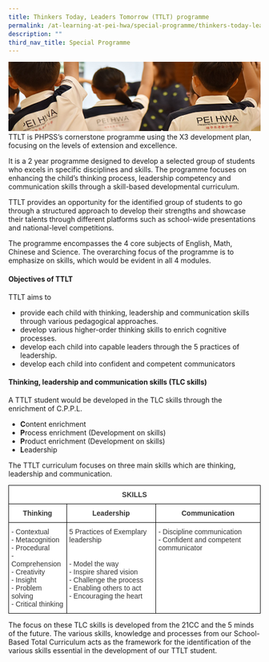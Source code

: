 ```yaml
---
title: Thinkers Today, Leaders Tomorrow (TTLT) programme
permalink: /at-learning-at-pei-hwa/special-programme/thinkers-today-leaders-tomorrow-ttlt-programme/
description: ""
third_nav_title: Special Programme
---
```

![](/images/Website%20Banners%20Subpage/948x260%20masterhead%20-%20Learning%20at%20Pei%20Hwa2.jpg)
TTLT is PHPSS’s cornerstone programme using the X3 development plan, focusing on the levels of extension and excellence.

  

It is a 2 year programme designed to develop a selected group of students who excels in specific disciplines and skills. The programme focuses on enhancing the child’s thinking process, leadership competency and communication skills through a skill-based developmental curriculum.

  

TTLT provides an opportunity for the identified group of students to go through a structured approach to develop their strengths and showcase their talents through different platforms such as school-wide presentations and national-level competitions.

  

The programme encompasses the 4 core subjects of English, Math, Chinese and Science. The overarching focus of the programme is to emphasize on skills, which would be evident in all 4 modules.

 
#### Objectives of TTLT

  

TTLT aims to

*   provide each child with thinking, leadership and communication skills through various pedagogical approaches.
*   develop various higher-order thinking skills to enrich cognitive processes.
*   develop each child into capable leaders through the 5 practices of leadership.
*   develop each child into confident and competent communicators

  

#### Thinking, leadership and communication skills (TLC skills)

  

A TTLT student would be developed in the TLC skills through the enrichment of C.P.P.L.

  

*   **C**ontent enrichment
*   **P**rocess enrichment (Development on skills)
*   **P**roduct enrichment (Development on skills)
*   **L**eadership

  

The TTLT curriculum focuses on three main skills which are thinking, leadership and communication.

<style type="text/css">
.tg  {border-collapse:collapse;border-spacing:0;}
.tg td{border-color:black;border-style:solid;border-width:1px;font-family:Arial, sans-serif;font-size:14px;
  overflow:hidden;padding:10px 5px;word-break:normal;}
.tg th{border-color:black;border-style:solid;border-width:1px;font-family:Arial, sans-serif;font-size:14px;
  font-weight:normal;overflow:hidden;padding:10px 5px;word-break:normal;}
.tg .tg-apyk{background-color:#FFF;color:#333;font-weight:bold;text-align:center;vertical-align:top}
.tg .tg-citn{background-color:#FFF;color:#333;text-align:left;vertical-align:top}
</style>
<table class="tg">
<thead>
  <tr>
    <th class="tg-apyk" colspan="3">SKILLS</th>
  </tr>
</thead>
<tbody>
  <tr>
    <td class="tg-apyk">Thinking<br></td>
    <td class="tg-apyk">Leadership<br></td>
    <td class="tg-apyk">Communication<br></td>
  </tr>
  <tr>
    <td class="tg-citn">- Contextual<br>- Metacognition<br>- Procedural<br>- Comprehension<br>- Creativity<br>- Insight <br>- Problem solving<br>- Critical thinking</td>
    <td class="tg-citn"><span style="background-color:initial">5 Practices of Exemplary leadership</span><br><br><br>- Model the way<br>- Inspire shared vision<br>- Challenge the process<br>- Enabling others to act<br>- Encouraging the heart</td>
    <td class="tg-citn"><span style="background-color:initial">- Discipline communication</span><br>- Confident and competent communicator </td>
  </tr>
</tbody>
</table>

The focus on these TLC skills is developed from the 21CC and the 5 minds of the future. The various skills, knowledge and processes from our School-Based Total Curriculum acts as the framework for the identification of the various skills essential in the development of our TTLT student.